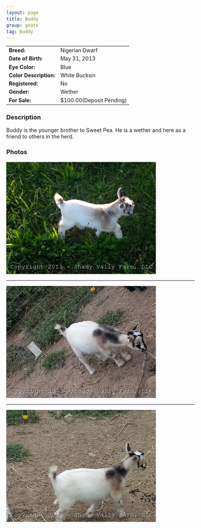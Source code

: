 ```yaml
---
layout: page
title: Buddy
group: goats
tag: Buddy
---
```


| | |
|:---|:---
|**Breed:**|Nigerian Dwarf
|**Date of Birth:**|May 31, 2013
|**Eye Color:**|Blue
|**Color Description:**|White Bucksin
|**Registered:**|No
|**Gender:**|Wether
|**For Sale:**|$100.00(Deposit Pending)

### Description

Buddy is the younger brother to Sweet Pea. He is a wether and here as a friend
to others in the herd.

### Photos

<img src="/images/goats/Shady_Valley_Buddy/1.jpg" alt="Image of Shady Valley Buddy" class="pic"/>
<hr>
<img src="/images/goats/Shady_Valley_Buddy/2.jpg" alt="Image of Shady Valley Buddy" class="pic"/>
<hr>
<img src="/images/goats/Shady_Valley_Buddy/3.jpg" alt="Image of Shady Valley Buddy" class="pic"/>


